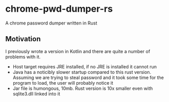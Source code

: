 # chrome-pwd-dumper-rs
A chrome password dumper written in Rust

## Motivation
I previously wrote a version in Kotlin and there are quite a number of problems with it.
- Host target requires JRE installed, if no JRE is installed it cannot run
- Java has a noticibly slower startup compared to this rust version. Assuming we are trying to steal password and it took some time for the program to load, the user will probably notice it
- Jar file is humongous, 10mb. Rust version is 10x smaller even with sqlite3.dll linked into it
